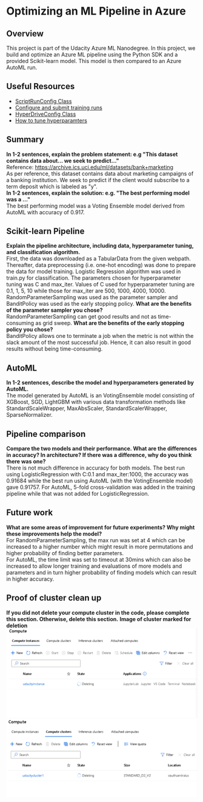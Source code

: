 # Optimizing an ML Pipeline in Azure

## Overview
This project is part of the Udacity Azure ML Nanodegree.
In this project, we build and optimize an Azure ML pipeline using the Python SDK and a provided Scikit-learn model.
This model is then compared to an Azure AutoML run.

## Useful Resources
- [ScriptRunConfig Class](https://docs.microsoft.com/en-us/python/api/azureml-core/azureml.core.scriptrunconfig?view=azure-ml-py)
- [Configure and submit training runs](https://docs.microsoft.com/en-us/azure/machine-learning/how-to-set-up-training-targets)
- [HyperDriveConfig Class](https://docs.microsoft.com/en-us/python/api/azureml-train-core/azureml.train.hyperdrive.hyperdriveconfig?view=azure-ml-py)
- [How to tune hyperparamters](https://docs.microsoft.com/en-us/azure/machine-learning/how-to-tune-hyperparameters)


## Summary
**In 1-2 sentences, explain the problem statement: e.g "This dataset contains data about... we seek to predict..."**\
Reference: https://archive.ics.uci.edu/ml/datasets/bank+marketing <br />
As per reference, this dataset contains data about marketing campaigns of a banking institution. We seek to predict if the client would subscribe to a term deposit which is labeled as "y".\
**In 1-2 sentences, explain the solution: e.g. "The best performing model was a ..."**\
The best performing model was a Voting Ensemble model derived from AutoML with accuracy of 0.917.
## Scikit-learn Pipeline
**Explain the pipeline architecture, including data, hyperparameter tuning, and classification algorithm.**\
First, the data was downloaded as a TabularData from the given webpath. Thereafter, data preprocessing (i.e. one-hot encoding) was done to prepare the data for model training. Logistic Regression algorithm was used in train.py for classification. The parameters chosen for hyperparameter tuning was C and max_iter. Values of C used for hyperparameter tuning are 0.1, 1, 5, 10 while those for max_iter are 500, 1000, 4000, 10000. RandomParameterSampling was used as the parameter sampler and BanditPolicy was used as the early stopping policy.
**What are the benefits of the parameter sampler you chose?**\
RandomParameterSampling can get good results and not as time-consuming as grid sweep.
**What are the benefits of the early stopping policy you chose?**\
BanditPolicy allows one to terminate a job when the metric is not within the slack amount of the most successful job. Hence, it can also result in good results without being time-consuming.
## AutoML
**In 1-2 sentences, describe the model and hyperparameters generated by AutoML.**\
The model generated by AutoML is an VotingEnsemble model consisting of XGBoost, SGD, LightGBM with various data transformation methods like StandardScaleWrapper, MaxAbsScaler, StandardScalerWrapper, SparseNormalizer.
## Pipeline comparison
**Compare the two models and their performance. What are the differences in accuracy? In architecture? If there was a difference, why do you think there was one?**\
There is not much difference in accuracy for both models. The best run using LogisticRegression with C:0.1 and max_iter:1000, the accuracy was 0.91684 while the best run using AutoML (with the VotingEnsemble model) gave 0.91757. For AutoML, 5-fold cross-validation was added in the training pipeline while that was not added for LogisticRegression.
## Future work
**What are some areas of improvement for future experiments? Why might these improvements help the model?**\
For RandomParameterSampling, the max run was set at 4 which can be increased to a higher number which might result in more permutations and higher probability of finding better parameters.\
For AutoML, the time limit was set to timeout at 30mins which can also be increased to allow longer training and evaluations of more models and parameters and in turn higher probability of finding models which can result in higher accuracy.
## Proof of cluster clean up
**If you did not delete your compute cluster in the code, please complete this section. Otherwise, delete this section.**
**Image of cluster marked for deletion**
![Screenshot](compute_instance_delete.PNG)
![Screenshot](compute_cluster_delete.PNG)
